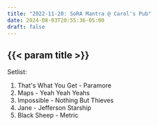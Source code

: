 ```yaml
---
title: "2022-11-20: SoRA Mantra @ Carol's Pub"
date: 2024-08-03T20:55:36-05:00
draft: false
---
```


## {{< param title >}}

Setlist:
1. That's What You Get - Paramore
2. Maps - Yeah Yeah Yeahs
3. Impossible - Nothing But Thieves
4. Jane - Jefferson Starship
5. Black Sheep - Metric
